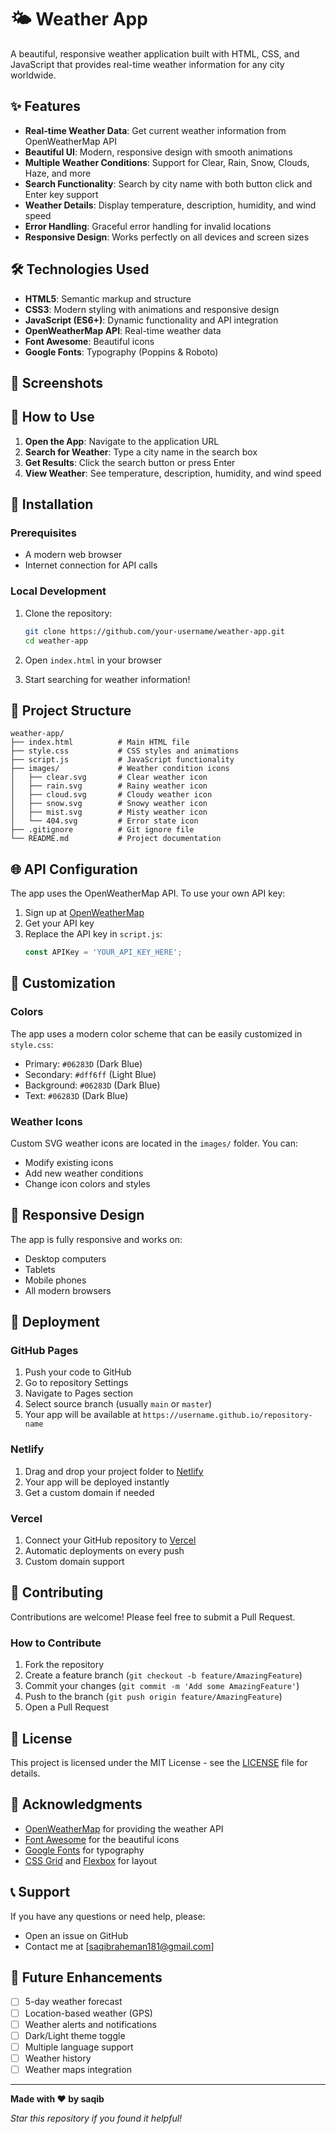 # 🌤️ Weather App

A beautiful, responsive weather application built with HTML, CSS, and JavaScript that provides real-time weather information for any city worldwide.

## ✨ Features

- **Real-time Weather Data**: Get current weather information from OpenWeatherMap API
- **Beautiful UI**: Modern, responsive design with smooth animations
- **Multiple Weather Conditions**: Support for Clear, Rain, Snow, Clouds, Haze, and more
- **Search Functionality**: Search by city name with both button click and Enter key support
- **Weather Details**: Display temperature, description, humidity, and wind speed
- **Error Handling**: Graceful error handling for invalid locations
- **Responsive Design**: Works perfectly on all devices and screen sizes

## 🛠️ Technologies Used

- **HTML5**: Semantic markup and structure
- **CSS3**: Modern styling with animations and responsive design
- **JavaScript (ES6+)**: Dynamic functionality and API integration
- **OpenWeatherMap API**: Real-time weather data
- **Font Awesome**: Beautiful icons
- **Google Fonts**: Typography (Poppins & Roboto)

## 📱 Screenshots

## 🎯 How to Use

1. **Open the App**: Navigate to the application URL
2. **Search for Weather**: Type a city name in the search box
3. **Get Results**: Click the search button or press Enter
4. **View Weather**: See temperature, description, humidity, and wind speed

## 🔧 Installation

### Prerequisites
- A modern web browser
- Internet connection for API calls

### Local Development
1. Clone the repository:
   ```bash
   git clone https://github.com/your-username/weather-app.git
   cd weather-app
   ```

2. Open `index.html` in your browser

3. Start searching for weather information!

## 📁 Project Structure

```
weather-app/
├── index.html          # Main HTML file
├── style.css           # CSS styles and animations
├── script.js           # JavaScript functionality
├── images/             # Weather condition icons
│   ├── clear.svg       # Clear weather icon
│   ├── rain.svg        # Rainy weather icon
│   ├── cloud.svg       # Cloudy weather icon
│   ├── snow.svg        # Snowy weather icon
│   ├── mist.svg        # Misty weather icon
│   └── 404.svg         # Error state icon
├── .gitignore          # Git ignore file
└── README.md           # Project documentation
```

## 🌐 API Configuration

The app uses the OpenWeatherMap API. To use your own API key:

1. Sign up at [OpenWeatherMap](https://openweathermap.org/api)
2. Get your API key
3. Replace the API key in `script.js`:
   ```javascript
   const APIKey = 'YOUR_API_KEY_HERE';
   ```

## 🎨 Customization

### Colors
The app uses a modern color scheme that can be easily customized in `style.css`:
- Primary: `#06283D` (Dark Blue)
- Secondary: `#dff6ff` (Light Blue)
- Background: `#06283D` (Dark Blue)
- Text: `#06283D` (Dark Blue)

### Weather Icons
Custom SVG weather icons are located in the `images/` folder. You can:
- Modify existing icons
- Add new weather conditions
- Change icon colors and styles

## 📱 Responsive Design

The app is fully responsive and works on:
- Desktop computers
- Tablets
- Mobile phones
- All modern browsers

## 🚀 Deployment

### GitHub Pages
1. Push your code to GitHub
2. Go to repository Settings
3. Navigate to Pages section
4. Select source branch (usually `main` or `master`)
5. Your app will be available at `https://username.github.io/repository-name`

### Netlify
1. Drag and drop your project folder to [Netlify](https://netlify.com)
2. Your app will be deployed instantly
3. Get a custom domain if needed

### Vercel
1. Connect your GitHub repository to [Vercel](https://vercel.com)
2. Automatic deployments on every push
3. Custom domain support

## 🤝 Contributing

Contributions are welcome! Please feel free to submit a Pull Request.

### How to Contribute
1. Fork the repository
2. Create a feature branch (`git checkout -b feature/AmazingFeature`)
3. Commit your changes (`git commit -m 'Add some AmazingFeature'`)
4. Push to the branch (`git push origin feature/AmazingFeature`)
5. Open a Pull Request

## 📄 License

This project is licensed under the MIT License - see the [LICENSE](LICENSE) file for details.

## 🙏 Acknowledgments

- [OpenWeatherMap](https://openweathermap.org/) for providing the weather API
- [Font Awesome](https://fontawesome.com/) for the beautiful icons
- [Google Fonts](https://fonts.google.com/) for typography
- [CSS Grid](https://css-tricks.com/snippets/css/complete-guide-grid/) and [Flexbox](https://css-tricks.com/snippets/css/a-guide-to-flexbox/) for layout

## 📞 Support

If you have any questions or need help, please:
- Open an issue on GitHub
- Contact me at [saqibraheman181@gmail.com]

## 🌟 Future Enhancements

- [ ] 5-day weather forecast
- [ ] Location-based weather (GPS)
- [ ] Weather alerts and notifications
- [ ] Dark/Light theme toggle
- [ ] Multiple language support
- [ ] Weather history
- [ ] Weather maps integration

---

**Made with ❤️ by saqib**

*Star this repository if you found it helpful!*



